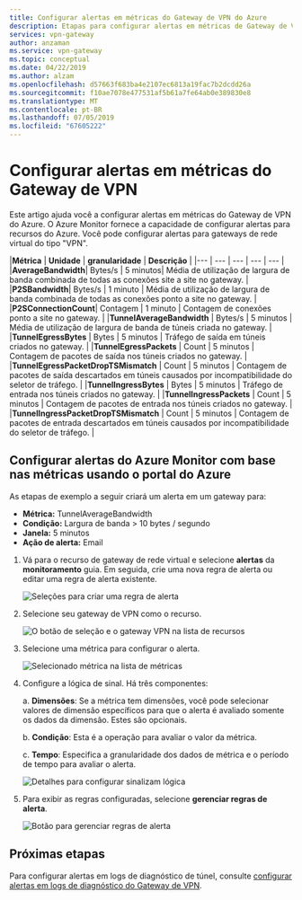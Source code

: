 ```yaml
---
title: Configurar alertas em métricas do Gateway de VPN do Azure
description: Etapas para configurar alertas em métricas de Gateway de VPN
services: vpn-gateway
author: anzaman
ms.service: vpn-gateway
ms.topic: conceptual
ms.date: 04/22/2019
ms.author: alzam
ms.openlocfilehash: d57663f683ba4e2107ec6813a19fac7b2dcdd26a
ms.sourcegitcommit: f10ae7078e477531af5b61a7fe64ab0e389830e8
ms.translationtype: MT
ms.contentlocale: pt-BR
ms.lasthandoff: 07/05/2019
ms.locfileid: "67605222"
---
```

# <a name="set-up-alerts-on-vpn-gateway-metrics"></a>Configurar alertas em métricas do Gateway de VPN

Este artigo ajuda você a configurar alertas em métricas do Gateway de VPN do Azure. O Azure Monitor fornece a capacidade de configurar alertas para recursos do Azure. Você pode configurar alertas para gateways de rede virtual do tipo "VPN".


|**Métrica**   | **Unidade** | **granularidade** | **Descrição** | 
|---       | ---        | ---       | ---            | ---       |
|**AverageBandwidth**| Bytes/s  | 5 minutos| Média de utilização de largura de banda combinada de todas as conexões site a site no gateway.     |
|**P2SBandwidth**| Bytes/s  | 1 minuto  | Média de utilização de largura de banda combinada de todas as conexões ponto a site no gateway.    |
|**P2SConnectionCount**| Contagem  | 1 minuto  | Contagem de conexões ponto a site no gateway.   |
|**TunnelAverageBandwidth** | Bytes/s    | 5 minutos  | Média de utilização de largura de banda de túneis criada no gateway. |
|**TunnelEgressBytes** | Bytes | 5 minutos | Tráfego de saída em túneis criados no gateway.   |
|**TunnelEgressPackets** | Count | 5 minutos | Contagem de pacotes de saída nos túneis criados no gateway.   |
|**TunnelEgressPacketDropTSMismatch** | Count | 5 minutos | Contagem de pacotes de saída descartados em túneis causados por incompatibilidade do seletor de tráfego. |
|**TunnelIngressBytes** | Bytes | 5 minutos | Tráfego de entrada nos túneis criados no gateway.   |
|**TunnelIngressPackets** | Count | 5 minutos | Contagem de pacotes de entrada nos túneis criados no gateway.   |
|**TunnelIngressPacketDropTSMismatch** | Count | 5 minutos | Contagem de pacotes de entrada descartados em túneis causados por incompatibilidade do seletor de tráfego. |


## <a name="setup"></a>Configurar alertas do Azure Monitor com base nas métricas usando o portal do Azure

As etapas de exemplo a seguir criará um alerta em um gateway para:

- **Métrica:** TunnelAverageBandwidth
- **Condição:** Largura de banda > 10 bytes / segundo
- **Janela:** 5 minutos
- **Ação de alerta:** Email



1. Vá para o recurso de gateway de rede virtual e selecione **alertas** da **monitoramento** guia. Em seguida, crie uma nova regra de alerta ou editar uma regra de alerta existente.

   ![Seleções para criar uma regra de alerta](./media/vpn-gateway-howto-setup-alerts-virtual-network-gateway-metric/metric-alert1.png "criar")

2. Selecione seu gateway de VPN como o recurso.

   ![O botão de seleção e o gateway VPN na lista de recursos](./media/vpn-gateway-howto-setup-alerts-virtual-network-gateway-metric/metric-alert2.png "selecione")

3. Selecione uma métrica para configurar o alerta.

   ![Selecionado métrica na lista de métricas](./media/vpn-gateway-howto-setup-alerts-virtual-network-gateway-metric/metric-alert3.png "selecione")
4. Configure a lógica de sinal. Há três componentes:

    a. **Dimensões**: Se a métrica tem dimensões, você pode selecionar valores de dimensão específicos para que o alerta é avaliado somente os dados da dimensão. Estes são opcionais.

    b. **Condição**: Esta é a operação para avaliar o valor da métrica.

    c. **Tempo**: Especifica a granularidade dos dados de métrica e o período de tempo para avaliar o alerta.

   ![Detalhes para configurar sinalizam lógica](./media/vpn-gateway-howto-setup-alerts-virtual-network-gateway-metric/metric-alert4.png "selecione")

5. Para exibir as regras configuradas, selecione **gerenciar regras de alerta**.

   ![Botão para gerenciar regras de alerta](./media/vpn-gateway-howto-setup-alerts-virtual-network-gateway-metric/metric-alert8.png "selecione")

## <a name="next-steps"></a>Próximas etapas

Para configurar alertas em logs de diagnóstico de túnel, consulte [configurar alertas em logs de diagnóstico do Gateway de VPN](vpn-gateway-howto-setup-alerts-virtual-network-gateway-log.md).
